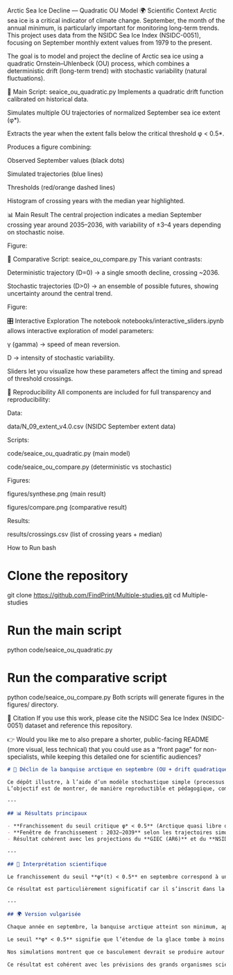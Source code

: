 Arctic Sea Ice Decline — Quadratic OU Model
🌍 Scientific Context
Arctic sea ice is a critical indicator of climate change. September, the month of the annual minimum, is particularly important for monitoring long-term trends. This project uses data from the NSIDC Sea Ice Index (NSIDC-0051), focusing on September monthly extent values from 1979 to the present.

The goal is to model and project the decline of Arctic sea ice using a quadratic Ornstein–Uhlenbeck (OU) process, which combines a deterministic drift (long-term trend) with stochastic variability (natural fluctuations).

🧮 Main Script: seaice_ou_quadratic.py
Implements a quadratic drift function calibrated on historical data.

Simulates multiple OU trajectories of normalized September sea ice extent (φ*).

Extracts the year when the extent falls below the critical threshold φ < 0.5*.

Produces a figure combining:

Observed September values (black dots)

Simulated trajectories (blue lines)

Thresholds (red/orange dashed lines)

Histogram of crossing years with the median year highlighted.

📊 Main Result
The central projection indicates a median September crossing year around 2035–2036, with variability of ±3–4 years depending on stochastic noise.

Figure:

🔀 Comparative Script: seaice_ou_compare.py
This variant contrasts:

Deterministic trajectory (D=0) → a single smooth decline, crossing ~2036.

Stochastic trajectories (D>0) → an ensemble of possible futures, showing uncertainty around the central trend.

Figure:

🎛 Interactive Exploration
The notebook notebooks/interactive_sliders.ipynb allows interactive exploration of model parameters:

γ (gamma) → speed of mean reversion.

D → intensity of stochastic variability.

Sliders let you visualize how these parameters affect the timing and spread of threshold crossings.

🔁 Reproducibility
All components are included for full transparency and reproducibility:

Data:

data/N_09_extent_v4.0.csv (NSIDC September extent data)

Scripts:

code/seaice_ou_quadratic.py (main model)

code/seaice_ou_compare.py (deterministic vs stochastic)

Figures:

figures/synthese.png (main result)

figures/compare.png (comparative result)

Results:

results/crossings.csv (list of crossing years + median)

How to Run
bash
# Clone the repository
git clone https://github.com/FindPrint/Multiple-studies.git
cd Multiple-studies

# Run the main script
python code/seaice_ou_quadratic.py

# Run the comparative script
python code/seaice_ou_compare.py
Both scripts will generate figures in the figures/ directory.

📌 Citation
If you use this work, please cite the NSIDC Sea Ice Index (NSIDC-0051) dataset and reference this repository.

👉 Would you like me to also prepare a shorter, public-facing README (more visual, less technical) that you could use as a “front page” for non-specialists, while keeping this detailed one for scientific audiences?

```markdown
# 🧊 Déclin de la banquise arctique en septembre (OU + drift quadratique)

Ce dépôt illustre, à l’aide d’un modèle stochastique simple (processus d’Ornstein–Uhlenbeck avec drift quadratique), le déclin accéléré de la banquise arctique en septembre.  
L’objectif est de montrer, de manière reproductible et pédagogique, comment un modèle minimaliste peut capturer l’accélération observée et projeter un Arctique quasi libre de glace en été.

---

## 📊 Résultats principaux

- **Franchissement du seuil critique φ* < 0.5** (Arctique quasi libre de glace en septembre) autour de **2035**.  
- **Fenêtre de franchissement : 2032–2039** selon les trajectoires simulées.  
- Résultat cohérent avec les projections du **GIEC (AR6)** et du **NSIDC**, qui situent la première occurrence entre 2030 et 2050.  

---

## 🔬 Interprétation scientifique

Le franchissement du seuil **φ*(t) < 0.5** en septembre correspond à une situation où l’étendue de la banquise arctique tombe à moins de la moitié de sa valeur climatologique de référence (1981–2010). Autrement dit, l’océan Arctique devient pratiquement libre de glace à la fin de l’été, un état inédit dans l’histoire récente. La médiane des simulations situe ce basculement en **2035**, avec une dispersion entre **2032 et 2039**. Cette fenêtre temporelle traduit à la fois l’accélération du déclin observée depuis les années 2000 et la variabilité stochastique inhérente au système climatique.  

Ce résultat est particulièrement significatif car il s’inscrit dans la fourchette des projections du **GIEC (AR6)** et des analyses du **NSIDC**, qui anticipent la première occurrence d’un Arctique libre de glace en septembre entre 2030 et 2050 selon les scénarios d’émissions. La figure illustre ainsi de manière pédagogique et transparente la convergence entre observations historiques, modélisation stochastique et consensus scientifique international. Elle met en évidence non seulement la tendance centrale (2035), mais aussi l’incertitude et la variabilité, rappelant que l’avenir de la banquise dépend à la fois de la dynamique interne du climat et des trajectoires d’émissions anthropiques.  

---

## 🌍 Version vulgarisée

Chaque année en septembre, la banquise arctique atteint son minimum, après l’été. Les scientifiques suivent cette valeur de près, car elle reflète directement l’impact du réchauffement climatique. Dans notre étude, nous avons utilisé un modèle simple mais robuste pour projeter l’évolution de cette glace de mer.  

Le seuil **φ* < 0.5** signifie que l’étendue de la glace tombe à moins de la moitié de ce qu’elle était en moyenne entre 1981 et 2010. En d’autres termes, l’océan Arctique devient presque libre de glace à la fin de l’été.  

Nos simulations montrent que ce basculement devrait se produire autour de **2035**, avec une marge d’incertitude de quelques années (entre 2032 et 2039). Cela veut dire que, dès la prochaine décennie, nous pourrions voir pour la première fois un océan Arctique quasiment dépourvu de glace en septembre.  

Ce résultat est cohérent avec les prévisions des grands organismes scientifiques comme le **GIEC** ou le **NSIDC**, qui annoncent eux aussi une première occurrence entre 2030 et 2050. La figure que nous présentons est pédagogique : elle montre à la fois la tendance centrale (2035) et la variabilité naturelle du climat. Elle rappelle que, même si l’année exacte reste incertaine, la direction est claire : la glace disparaît rapidement, et cela aura des conséquences majeures pour le climat mondial, les écosystèmes et les sociétés humaines.  



